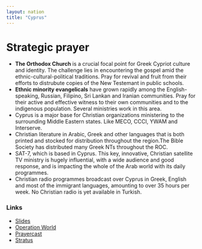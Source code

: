 ```yaml
---
layout: nation
title: "Cyprus"
---
```


# Strategic prayer

- **The Orthodox Church** is a crucial focal point for Greek Cypriot culture and identity. The challenge lies in encountering the gospel amid the ethnic-cultural-political traditions. Pray for revival and fruit from their efforts to distrubute copies of the New Testemant in public schools.
- **Ethnic minority evangelicals** have grown rapidly among the English-speaking, Russian, Filipino, Sri Lankan and Iranian communities. Pray for their active and effective witness to their own communities and to the indigenous population. Several ministries work in this area.
- Cyprus is a major base for Christian organizations ministering to the surrounding Middle Eastern states. Like MECO, CCCI, YWAM and Interserve.
- Christian literature in Arabic, Greek and other languages that is both printed and stocked for distribution throughout the region.The Bible Society has distributed many Greek NTs throughout the ROC.
- SAT-7, which is based in Cyprus. This key, innovative, Christian satellite TV ministry is hugely influential, with a wide audience and good response, and is impacting the whole of the Arab world with its daily programmes.
- Christian radio programmes broadcast over Cyprus in Greek, English and most of the immigrant languages, amounting to over 35 hours per week. No Christian radio is yet available in Turkish.

### Links

- [Slides](http://kyk.kiekies.net/?src=https://ccwaterkloof.github.io/prayer/slides/cyprus.md)
- [Operation World](https://operationworld.org/locations/cyprus/)
- [Prayercast](https://prayercast.com/cyprus.html)
- [Stratus](https://globe.stratus.earth/country-explorer/CYP)
